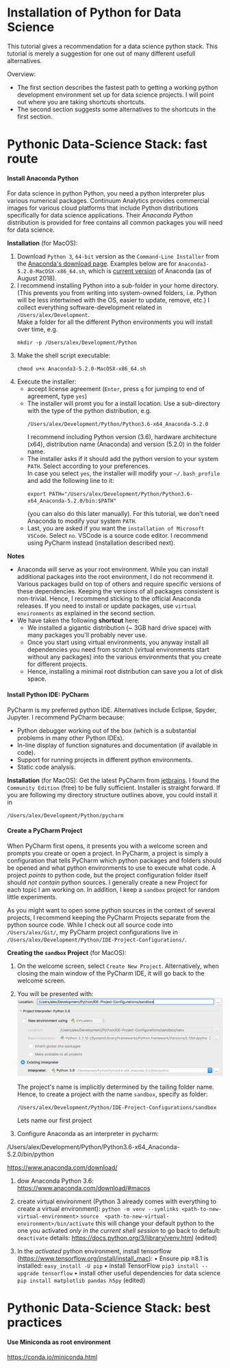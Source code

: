 # Installation of Python for Data Science

This tutorial gives a recommendation for a data science python stack. This tutorial
is merely a suggestion for one out of many different usefull alternatives.

Overview:
- The first section describes the fastest path
to getting a working python development environment set up for data science projects.
I will point out where you are taking shortcuts shortcuts.
- The second section suggests some alternatives to the shortcuts in the first section.


# Pythonic Data-Science Stack: fast route

#### Install Anaconda Python

For data science in python Python, you need a python interpreter plus various numerical packages.
Continuum Analytics provides commercial images for various cloud platforms that include
Python distributions specifically for data science applications. Their *Anaconda Python* distribution is provided for free contains
all common packages you will need for data science.


**Installation** (for MacOS):

1. Download `Python 3`, `64-bit` version as the `Command-Line Installer`
   from the [Anaconda's download page](https://www.anaconda.com/download/).
   Examples below are for `Anaconda3-5.2.0-MacOSX-x86_64.sh`, which is [current version](https://repo.anaconda.com/archive/Anaconda3-5.2.0-MacOSX-x86_64.sh)
   of Anaconda (as of August 2018).
2. I recommend installing Python into a sub-folder in your home directory.
   (This prevents you from writing into system-owned folders, i.e. Python
   will be less intertwined with the OS, easier to update, remove, etc.)
   I collect everything software-development related in `/Users/alex/Development`.   
   Make a folder for all the different Python environments you
   will install over time, e.g.
   ```
   mkdir -p /Users/alex/Development/Python
   ```   
3. Make the shell script executable:
   ```
   chmod u+x Anaconda3-5.2.0-MacOSX-x86_64.sh
   ```
4. Execute the installer:
   - accept license agreement (`Enter`, press `q` for jumping to end of agreement, type `yes`)
   - The installer will promt you for a install location. Use a sub-directory with the
     type of the python distribution, e.g.
     ```
     /Users/alex/Development/Python/Python3.6-x64_Anaconda-5.2.0
     ```
     I recommend including Python version (3.6), hardware architecture (x64), distribution name (Anaconda) and version (5.2.0) in the folder name.
   - The installer asks if it should add the python version to your system `PATH`.
     Select according to your preferences.  
     In case you select `yes`, the installer will
     modify your `~/.bash_profile` and add the following line to it:
     ```
     export PATH="/Users/alex/Development/Python/Python3.6-x64_Anaconda-5.2.0/bin:$PATH"
     ```
     (you can also do this later manually). For this tutorial, we don't need
     Anaconda to modify your system `PATH`.
   - Last, you are asked if you want the `installation of Microsoft VSCode`.
     Select `no`. VSCode is a source code editor. I recommend using PyCharm instead (installation described next).

**Notes**
- Anaconda will serve as your root environment. While you can install additional
packages into the root environment, I do not recommend it. Various packages build on
top of others and require specific versions of these dependencies. Keeping the versions of
all packages consistent is non-trivial. Hence, I recommend sticking to the official Anaconda releases. If you need to install or update
packages, use `virtual environments` as explained in the second section.
- We have taken the following **shortcut** here:
  - We installed a gigantic distribution (~ 3GB hard drive space) with many
    packages you'll probably never use.
  - Once you start using virtual environments, you anyway install all dependencies you need
    from scratch (virtual environments start without any packages) into the various environments
    that you create for different projects.
  - Hence, installing a minimal root distribution can save you a lot of disk space.


#### Install Python IDE: PyCharm

PyCharm is my preferred python IDE. Alternatives include Eclipse, Spyder, Jupyter.
I recommend PyCharm because:
- Python debugger working out of the box (which is a substantial problems in many other Python IDEs).
- In-line display of function signatures and documentation (if available in code).
- Support for running projects in different python environments.
- Static code analysis.


**Installation** (for MacOS):
Get the latest PyCharm from [jetbrains](https://www.jetbrains.com/pycharm/).
   I found the `Community Edition` (free) to be fully sufficient.
   Installer is straight forward. If you are following my directory structure
   outlines above, you could install it in
   ```
   /Users/alex/Development/Python/pycharm
   ```

#### Create a PyCharm Project

When PyCharm first opens, it presents you with a welcome screen
and prompts you create or open a project. In PyCharm, a project
is simply a configuration that tells PyCharm which python
packages and folders should be opened and what python environments to use to 
execute what code. A project _points_ to python code, but
 the project configuration folder itself should _not contain_ python sources. 
I generally create a new Project for each topic I am working on. In addition,
I keep a `sandbox` project for random little experiments.

As you might want to open some python sources in the context of several projects, 
I recommend keeping the PyCharm Projects separate from the python source code. 
While I check out all source code into `/Users/alex/Git/`,
my PyCharm project configurations live in `/Users/alex/Development/Python/IDE-Project-Configurations/`.   

**Creating the `sandbox` Project** (for MacOS):
1. On the welcome screen, select `Create New Project`. Alternatively, 
   when closing the main window of the PyCharm IDE, it will go back to the
   welcome screen.  
2. You will be presented with:
![alt text](https://github.com/AlexHentschel/python-tutorials/blob/master/figures/Project_conf_1.png)


     The project's name is implicitly determined by the tailing folder name. Hence,
     to create a project with the name `sandbox`, specify as folder:
     ```
     /Users/alex/Development/Python/IDE-Project-Configurations/sandbox
     ```

   Lets name our first project      

3) Configure Anaconda as an interpreter in pycharm:


/Users/alex/Development/Python/Python3.6-x64_Anaconda-5.2.0/bin/python




https://www.anaconda.com/download/

1) dow Anaconda Python 3.6: https://www.anaconda.com/download/#macos



2) create virtual environment (Python 3 already comes with everything to create a virtual environment):
  `python -m venv --symlinks <path-to-new-virtual-environment>`
  `source  <path-to-new-virtual-environment>/bin/activate`
   this will change your default python to the one you activated _only in the current shell session_
   to go back to default: `deactivate`
   details: https://docs.python.org/3/library/venv.html (edited)
3) In the _activated_ python environment, install tensorflow (https://www.tensorflow.org/install/install_mac):
• Ensure pip ≥8.1 is installed:
 `easy_install -U pip`
• install TensorFlow
 `pip3 install --upgrade tensorflow`
• install other useful dependencies for data science
`pip install matplotlib pandas h5py` (edited)

# Pythonic Data-Science Stack: best practices

#### Use Miniconda as root environment

https://conda.io/miniconda.html


###
